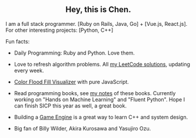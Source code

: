 <h2 align="center">Hey, this is Chen.</h2>

I am a full stack programmer. [Ruby on Rails, Java, Go] + [Vue.js, React.js]. For other interesting projects: [Python, C++]

Fun facts:

- Daily Programming: Ruby and Python. Love them.

- Love to refresh algorithm problems. All [my LeetCode solutions](https://github.com/alfmunny/leetcode), updating every week.

- [Color Flood Fill Visualizer](http://alfmunny.com/algorithm-challenges/color-fill/) with pure JavaScript.

- Read programming books, see [my notes](https://github.com/alfmunny/book-notes) of these books. Currently working on "Hands on Machine Learning" and "Fluent Python". Hope I can finish SICP this year as well, a great book.

- Building a [Game Engine](https://github.com/alfmunny/GameEngineMac) is a great way to learn C++ and system design.

- Big fan of Billy Wilder, Akira Kurosawa and Yasujiro Ozu.
